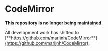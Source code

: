 # CodeMirror

**This repository is no longer being maintained.**

All development work has shifted to
[**https://github.com/marijnh/CodeMirror**](https://github.com/marijnh/CodeMirror).

